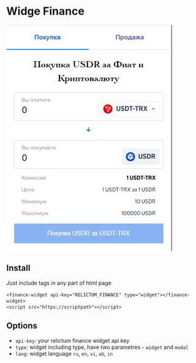 # Widge Finance

![screen png](screen.png "Title")

## Install 

Just include tags in any part of html page

```
<finance-widget api-key="RELICTUM_FINANCE" type="widget"></finance-widget>
<script src="https://scriptpath"></script>
```

## Options

- `api-key`: your relictum finance widget api key
- `type`: widget including type, have two parametres - `widget` and `modal`
- `lang`: widget language `ru`, `en`, `vi`, `ab`, `in`